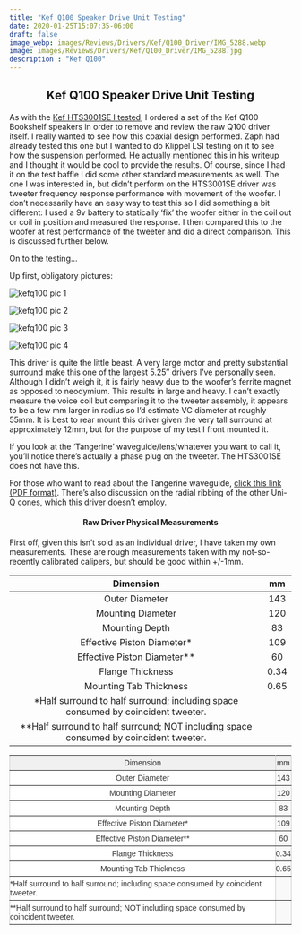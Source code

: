 ```yaml
---
title: "Kef Q100 Speaker Drive Unit Testing"
date: 2020-01-25T15:07:35-06:00
draft: false
image_webp: images/Reviews/Drivers/Kef/Q100_Driver/IMG_5288.webp
image: images/Reviews/Drivers/Kef/Q100_Driver/IMG_5288.jpg
description : "Kef Q100"
---
```


## <center> **Kef Q100 Speaker Drive Unit Testing** </center>

As with the [Kef HTS3001SE I tested](), I ordered a set of the Kef Q100 Bookshelf speakers in order to remove and review the raw Q100 driver itself.  I really wanted to see how this coaxial design performed.  Zaph had already tested this one but I wanted to do Klippel LSI testing on it to see how the suspension performed.  He actually mentioned this in his writeup and I thought it would be cool to provide the results.  Of course, since I had it on the test baffle I did some other standard measurements as well.  The one I was interested in, but didn’t perform on the HTS3001SE driver was tweeter frequency response performance with movement of the woofer.  I don’t necessarily have an easy way to test this so I did something a bit different: I used a 9v battery to statically ‘fix’ the woofer either in the coil out or coil in position and measured the response.  I then compared this to the woofer at rest performance of the tweeter and did a direct comparison.  This is discussed further below.

On to the testing…



Up first, obligatory pictures:


![kefq100 pic 1](/images/Reviews/Drivers/Kef/Q100_Driver/IMG_5288.jpg)

![kefq100 pic 2](/images/Reviews/Drivers/Kef/Q100_Driver/IMG_5289.jpg)

![kefq100 pic 3](/images/Reviews/Drivers/Kef/Q100_Driver/IMG_5290.jpg)

![kefq100 pic 4](/images/Reviews/Drivers/Kef/Q100_Driver/IMG_5291.jpg)


This driver is quite the little beast. A very large motor and pretty substantial surround make this one of the largest 5.25″ drivers I’ve personally seen.  Although I didn’t weigh it, it is fairly heavy due to the woofer’s ferrite magnet as opposed to neodymium.  This results in large and heavy.  I can’t exactly measure the voice coil but comparing it to the tweeter assembly, it appears to be a few mm larger in radius so I’d estimate VC diameter at roughly 55mm.  It is best to rear mount this driver given the very tall surround at approximately 12mm, but for the purpose of my test I front mounted it.

If you look at the ‘Tangerine’ waveguide/lens/whatever you want to call it, you’ll notice there’s actually a phase plug on the tweeter.  The HTS3001SE does not have this.

For those who want to read about the Tangerine waveguide, [click this link (PDF format)](http://forum.vegalab.ru/attachment.php?attachmentid=86280&d=1274426702).  There’s also discussion on the radial ribbing of the other Uni-Q cones, which this driver doesn’t employ.

#### <center> **Raw Driver Physical Measurements** </center>

First off, given this isn’t sold as an individual driver, I have taken my own measurements.  These are rough measurements taken with my not-so-recently calibrated calipers, but should be good within +/-1mm.

|                                       Dimension                                       |  mm  |
|:-------------------------------------------------------------------------------------:|:----:|
|                                     Outer Diameter                                    |  143 |
|                                   Mounting Diameter                                   |  120 |
|                                     Mounting Depth                                    |  83  |
|                               Effective Piston Diameter*                              |  109 |
|                              Effective Piston Diameter**                              |  60  |
|                                    Flange Thickness                                   | 0.34 |
|                                 Mounting Tab Thickness                                | 0.65 |
| *Half surround to half surround; including space consumed by coincident tweeter.      |      |
| **Half surround to half surround; NOT including space consumed by coincident tweeter. |      |

<style type="text/css">
.tg  {border-collapse:collapse;border-spacing:0;border-color:#ccc;}
.tg td{font-family:Arial, sans-serif;font-size:14px;padding:5px 0px;border-style:solid;border-width:1px;overflow:hidden;word-break:normal;border-color:#ccc;color:#333;background-color:#fff;}
.tg th{font-family:Arial, sans-serif;font-size:14px;font-weight:normal;padding:5px 0px;border-style:solid;border-width:1px;overflow:hidden;word-break:normal;border-color:#ccc;color:#333;background-color:#f0f0f0;}
.tg .tg-c3ow{border-color:inherit;text-align:center;vertical-align:top}
.tg .tg-abip{background-color:#f9f9f9;border-color:inherit;text-align:center;vertical-align:top}
.tg .tg-0pky{border-color:inherit;text-align:left;vertical-align:top}
.tg .tg-btxf{background-color:#f9f9f9;border-color:inherit;text-align:left;vertical-align:top}
</style>
<table class="tg">
  <tr>
    <th class="tg-c3ow">Dimension</th>
    <th class="tg-c3ow">mm</th>
  </tr>
  <tr>
    <td class="tg-c3ow">Outer Diameter</td>
    <td class="tg-abip">143</td>
  </tr>
  <tr>
    <td class="tg-c3ow">Mounting Diameter</td>
    <td class="tg-abip">120</td>
  </tr>
  <tr>
    <td class="tg-c3ow">Mounting Depth</td>
    <td class="tg-abip">83</td>
  </tr>
  <tr>
    <td class="tg-c3ow">Effective Piston Diameter*</td>
    <td class="tg-abip">109</td>
  </tr>
  <tr>
    <td class="tg-c3ow">Effective Piston Diameter**</td>
    <td class="tg-abip">60</td>
  </tr>
  <tr>
    <td class="tg-c3ow">Flange Thickness</td>
    <td class="tg-abip">0.34</td>
  </tr>
  <tr>
    <td class="tg-c3ow">Mounting Tab Thickness</td>
    <td class="tg-abip">0.65</td>
  </tr>
  <tr>
    <td class="tg-0pky">*Half surround to half surround; including space consumed by coincident tweeter.</td>
    <td class="tg-btxf"></td>
  </tr>
  <tr>
    <td class="tg-0pky">**Half surround to half surround; NOT including space consumed by coincident tweeter.</td>
    <td class="tg-btxf"></td>
  </tr>
</table>
